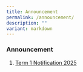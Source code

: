 ```yaml
---
title: Announcement
permalink: /announcement/
description: ""
variant: markdown
---
```

### Announcement

1. [Term 1 Notification 2025](/files/2025/2025_Start_of_Year_PG_Notification.pdf)